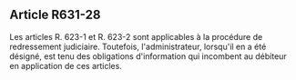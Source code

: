 Article R631-28
----
Les articles R. 623-1 et R. 623-2 sont applicables à la procédure de
redressement judiciaire. Toutefois, l'administrateur, lorsqu'il en a été
désigné, est tenu des obligations d'information qui incombent au débiteur en
application de ces articles.
